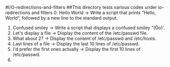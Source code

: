 #I/O-redirections-and-filters
##This directory tests various codes under io-redirections and filters
0. Hello World -> Write a script that prints “Hello, World”, followed by a new line to the standard output.
1. Confused smiley -> Write a script that displays a confused smiley "(Ôo)'.
2. Let's display a file -> Display the content of the /etc/passwd file.
3. What about 2? -> Display the content of /etc/passwd and /etc/hosts.
4. Last lines of a file -> Display the last 10 lines of /etc/passwd.
5. I'd prefer the first ones actually -> Display the first 10 lines of /etc/passwd.
6. 
